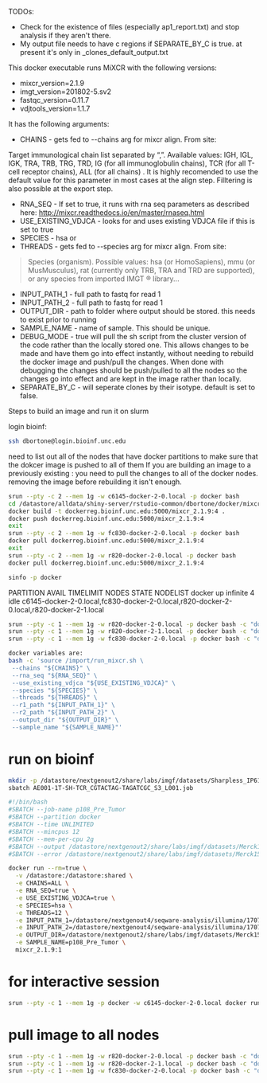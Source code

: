 TODOs:
* Check for the existence of files (especially ap1_report.txt) and stop analysis if they aren't there.
* My output file needs to have c regions if SEPARATE_BY_C is true. at present it's only in _clones_default_output.txt

This docker executable runs MiXCR with the following versions:
* mixcr_version=2.1.9
* imgt_version=201802-5.sv2
* fastqc_version=0.11.7
* vdjtools_version=1.1.7

It has the following arguments:
* CHAINS - gets fed to --chains arg for mixcr align. From site:  
>>>
Target immunological chain list separated by “,”. Available values: IGH, IGL, IGK, TRA, TRB, TRG, TRD, IG (for all immunoglobulin chains), TCR (for all T-cell receptor chains), ALL (for all chains) . It is highly recomended to use the default value for this parameter in most cases at the align step. Filltering is also possible at the export step.
>>>
* RNA_SEQ - If set to true, it runs with rna seq parameters as described here: http://mixcr.readthedocs.io/en/master/rnaseq.html
* USE_EXISTING_VDJCA - looks for and uses existing VDJCA file if this is set to true
* SPECIES - hsa or 
* THREADS - gets fed to --species arg for mixcr align. From site:  
> Species (organism). Possible values: hsa (or HomoSapiens), mmu (or MusMusculus), rat (currently only TRB, TRA and TRD are supported), or any species from imported IMGT ® library...
* INPUT_PATH_1 - full path to fastq for read 1
* INPUT_PATH_2 - full path to fastq for read 1
* OUTPUT_DIR - path to folder where output should be stored. this needs to exist prior to running
* SAMPLE_NAME - name of sample.  This should be unique.
* DEBUG_MODE - true  will pull the sh script from the cluster version of the code rather than the locally stored one. This allows changes to be made and have them go into effect instantly, without needing to rebuild the docker image and push/pull the changes.  When done with debugging the changes should be push/pulled to all the nodes so the changes go into effect and are kept in the image rather than locally.
* SEPARATE_BY_C - will seperate clones by their isotype.  default is set to false.

Steps to build an image and run it on slurm

login bioinf:
``` bash
ssh dbortone@login.bioinf.unc.edu
```

need to list out all of the nodes that have docker partitions to make sure that the dokcer image is pushed to all of them
If you are building an image to a previously existing <sometool>:<version> you need to pull the changes to all of the docker nodes.
removing the image before rebuilding it isn't enough.

``` bash
srun --pty -c 2 --mem 1g -w c6145-docker-2-0.local -p docker bash
cd /datastore/alldata/shiny-server/rstudio-common/dbortone/docker/mixcr/mixcr_2.1.9
docker build -t dockerreg.bioinf.unc.edu:5000/mixcr_2.1.9:4 .
docker push dockerreg.bioinf.unc.edu:5000/mixcr_2.1.9:4
exit
srun --pty -c 2 --mem 1g -w fc830-docker-2-0.local -p docker bash
docker pull dockerreg.bioinf.unc.edu:5000/mixcr_2.1.9:4
exit
srun --pty -c 2 --mem 1g -w r820-docker-2-0.local -p docker bash
docker pull dockerreg.bioinf.unc.edu:5000/mixcr_2.1.9:4
```
``` bash
sinfo -p docker
```
PARTITION AVAIL  TIMELIMIT  NODES  STATE NODELIST
docker       up   infinite      4   idle c6145-docker-2-0.local,fc830-docker-2-0.local,r820-docker-2-0.local,r820-docker-2-1.local

``` bash
srun --pty -c 1 --mem 1g -w r820-docker-2-0.local -p docker bash -c "docker pull dockerreg.bioinf.unc.edu:5000/mixcr_2.1.9:4"
srun --pty -c 1 --mem 1g -w r820-docker-2-1.local -p docker bash -c "docker pull dockerreg.bioinf.unc.edu:5000/mixcr_2.1.9:4"
srun --pty -c 1 --mem 1g -w fc830-docker-2-0.local -p docker bash -c "docker pull dockerreg.bioinf.unc.edu:5000/mixcr_2.1.9:4"
```

``` bash
docker variables are:
bash -c 'source /import/run_mixcr.sh \
 --chains "${CHAINS}" \
 --rna_seq "${RNA_SEQ}" \
 --use_existing_vdjca "${USE_EXISTING_VDJCA}" \
 --species "${SPECIES}" \
 --threads "${THREADS}" \
 --r1_path "${INPUT_PATH_1}" \
 --r2_path "${INPUT_PATH_2}" \
 --output_dir "${OUTPUT_DIR}" \
 --sample_name "${SAMPLE_NAME}"'
```

# run on bioinf
``` bash
mkdir -p /datastore/nextgenout2/share/labs/imgf/datasets/Sharpless_IP61/mixcr/AE001-1T-SH-TCR_CGTACTAG-TAGATCGC_S3_L001/
sbatch AE001-1T-SH-TCR_CGTACTAG-TAGATCGC_S3_L001.job
```

``` bash
#!/bin/bash
#SBATCH --job-name p108_Pre_Tumor
#SBATCH --partition docker
#SBATCH --time UNLIMITED
#SBATCH --mincpus 12
#SBATCH --mem-per-cpu 2g
#SBATCH --output /datastore/nextgenout2/share/labs/imgf/datasets/Merck1520_IP59/mixcr/p108_Pre_Tumor/_output.txt
#SBATCH --error /datastore/nextgenout2/share/labs/imgf/datasets/Merck1520_IP59/mixcr/p108_Pre_Tumor/_error.txt

docker run --rm=true \
  -v /datastore:/datastore:shared \
  -e CHAINS=ALL \
  -e RNA_SEQ=true \
  -e USE_EXISTING_VDJCA=true \
  -e SPECIES=hsa \
  -e THREADS=12 \
  -e INPUT_PATH_1=/datastore/nextgenout4/seqware-analysis/illumina/170724_UNC18-D00493_0434_BCB95DANXX/1520-108-PRETX-RNA06_ACAGTG_S27_L008_R1_001.fastq.gz \
  -e INPUT_PATH_2=/datastore/nextgenout4/seqware-analysis/illumina/170724_UNC18-D00493_0434_BCB95DANXX/1520-108-PRETX-RNA06_ACAGTG_S27_L008_R2_001.fastq.gz \
  -e OUTPUT_DIR=/datastore/nextgenout2/share/labs/imgf/datasets/Merck1520_IP59/mixcr/p108_Pre_Tumor/ \
  -e SAMPLE_NAME=p108_Pre_Tumor \
  mixcr_2.1.9:1
```


# for interactive session
``` bash
srun --pty -c 1 --mem 1g -p docker -w c6145-docker-2-0.local docker run -v /datastore:/datastore:shared  -it dockerreg.bioinf.unc.edu:5000/mixcr_2.1.9:4 bash
```


# pull image to all nodes
``` bash
srun --pty -c 1 --mem 1g -w r820-docker-2-0.local -p docker bash -c "docker pull dockerreg.bioinf.unc.edu:5000/tcrer_1:1"
srun --pty -c 1 --mem 1g -w r820-docker-2-1.local -p docker bash -c "docker pull dockerreg.bioinf.unc.edu:5000/tcrer_1:1"
srun --pty -c 1 --mem 1g -w fc830-docker-2-0.local -p docker bash -c "docker pull dockerreg.bioinf.unc.edu:5000/tcrer_1:1"
```

